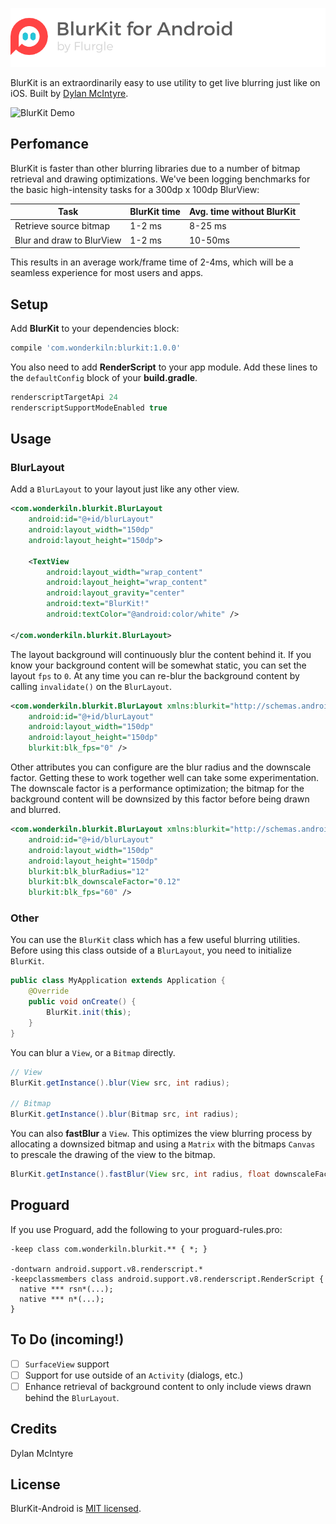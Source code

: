 ![BlurKit Header](.repo/blurkit-android-header.png)

BlurKit is an extraordinarily easy to use utility to get live blurring just like on iOS. Built by [Dylan McIntyre](https://github.com/dwillmc).

![BlurKit Demo](.repo/demo.gif)

## Perfomance

BlurKit is faster than other blurring libraries due to a number of bitmap retrieval and drawing optimizations. We've been logging benchmarks for the basic high-intensity tasks for a 300dp x 100dp BlurView:

| Task                      | BlurKit time       | Avg. time without BlurKit |
| --------------------------| -------------------| -----------------------   |
| Retrieve source bitmap    | 1-2 ms             | 8-25 ms                   |
| Blur and draw to BlurView | 1-2 ms             | 10-50ms                   |

This results in an average work/frame time of 2-4ms, which will be a seamless experience for most users and apps.

## Setup
Add __BlurKit__ to your dependencies block:
```groovy
compile 'com.wonderkiln:blurkit:1.0.0'
```

You also need to add __RenderScript__ to your app module. Add these lines to the `defaultConfig` block of your __build.gradle__.

```groovy
renderscriptTargetApi 24
renderscriptSupportModeEnabled true
```

## Usage
### BlurLayout
Add a `BlurLayout` to your layout just like any other view.

```xml
<com.wonderkiln.blurkit.BlurLayout
    android:id="@+id/blurLayout"
    android:layout_width="150dp"
    android:layout_height="150dp">

    <TextView
        android:layout_width="wrap_content"
        android:layout_height="wrap_content"
        android:layout_gravity="center"
        android:text="BlurKit!"
        android:textColor="@android:color/white" />

</com.wonderkiln.blurkit.BlurLayout>
```

The layout background will continuously blur the content behind it. If you know your background content will be somewhat static, you can set the layout `fps` to `0`. At any time you can re-blur the background content by calling `invalidate()` on the `BlurLayout`. 

```xml
<com.wonderkiln.blurkit.BlurLayout xmlns:blurkit="http://schemas.android.com/apk/res-auto"
    android:id="@+id/blurLayout"
    android:layout_width="150dp"
    android:layout_height="150dp"
    blurkit:blk_fps="0" />
```

Other attributes you can configure are the blur radius and the downscale factor. Getting these to work together well can take some experimentation. The downscale factor is a performance optimization; the bitmap for the background content will be downsized by this factor before being drawn and blurred.

```xml
<com.wonderkiln.blurkit.BlurLayout xmlns:blurkit="http://schemas.android.com/apk/res-auto"
    android:id="@+id/blurLayout"
    android:layout_width="150dp"
    android:layout_height="150dp"
    blurkit:blk_blurRadius="12"
    blurkit:blk_downscaleFactor="0.12"
    blurkit:blk_fps="60" />
```

### Other
You can use the `BlurKit` class which has a few useful blurring utilities. Before using this class outside of a `BlurLayout`, you need to initialize `BlurKit`.

```java
public class MyApplication extends Application {
    @Override
    public void onCreate() {
        BlurKit.init(this);
    }
}
```

You can blur a `View`, or a `Bitmap` directly.

```java
// View
BlurKit.getInstance().blur(View src, int radius);

// Bitmap
BlurKit.getInstance().blur(Bitmap src, int radius);
```

You can also __fastBlur__ a `View`. This optimizes the view blurring process by allocating a downsized bitmap and using a `Matrix` with the bitmaps `Canvas` to prescale the drawing of the view to the bitmap.

```java
BlurKit.getInstance().fastBlur(View src, int radius, float downscaleFactor);
```

## Proguard
If you use Proguard, add the following to your proguard-rules.pro:

```
-keep class com.wonderkiln.blurkit.** { *; }

-dontwarn android.support.v8.renderscript.*
-keepclassmembers class android.support.v8.renderscript.RenderScript {
  native *** rsn*(...);
  native *** n*(...);
}
```

## To Do (incoming!)
- [ ] `SurfaceView` support
- [ ] Support for use outside of an `Activity` (dialogs, etc.)
- [ ] Enhance retrieval of background content to only include views drawn behind the `BlurLayout`.

## Credits
Dylan McIntyre

## License
BlurKit-Android is [MIT licensed](https://github.com/wonderkiln/blurkit-android/blob/master/LICENSE).
